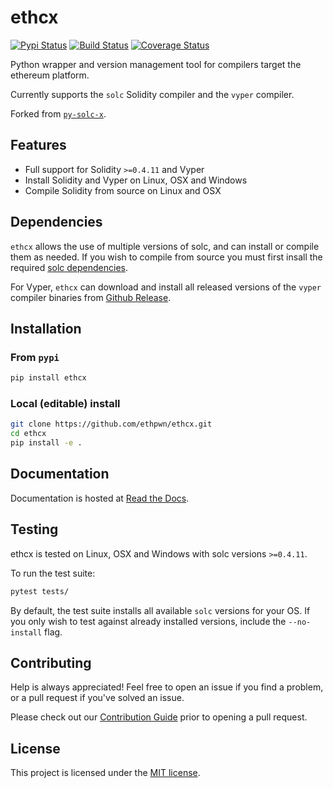 # ethcx

[![Pypi Status](https://img.shields.io/pypi/v/ethcx.svg)](https://pypi.org/project/ethcx/) [![Build Status](https://img.shields.io/github/workflow/status/ethpwn/ethcx/ethcx%20workflow)](https://github.com/ethpwn/ethcx/actions) [![Coverage Status](https://img.shields.io/codecov/c/github/ethpwn/ethcx)](https://codecov.io/gh/ethpwn/ethcx)

Python wrapper and version management tool for compilers target the ethereum platform.

Currently supports the `solc` Solidity compiler and the `vyper` compiler.

Forked from [`py-solc-x`](https://github.com/iamdefinitelyahuman/py-solc-x).

## Features

* Full support for Solidity `>=0.4.11` and Vyper
* Install Solidity and Vyper on Linux, OSX and Windows
* Compile Solidity from source on Linux and OSX

## Dependencies

`ethcx` allows the use of multiple versions of solc, and can install or compile them as needed. If you wish to compile from source you must first insall the required [solc dependencies](https://solidity.readthedocs.io/en/latest/installing-solidity.html#building-from-source).

For Vyper, `ethcx` can download and install all released versions of the `vyper` compiler binaries from [Github Release](https://github.com/vyperlang/vyper/releases).


## Installation

### From `pypi`

```bash
pip install ethcx
```

### Local (editable) install

```bash
git clone https://github.com/ethpwn/ethcx.git
cd ethcx
pip install -e .
```

## Documentation

Documentation is hosted at [Read the Docs](https://ethcx.readthedocs.io/en/latest/).

## Testing

ethcx is tested on Linux, OSX and Windows with solc versions ``>=0.4.11``.

To run the test suite:

```bash
pytest tests/
```

By default, the test suite installs all available `solc` versions for your OS. If you only wish to test against already installed versions, include the `--no-install` flag.

## Contributing

Help is always appreciated! Feel free to open an issue if you find a problem, or a pull request if you've solved an issue.

Please check out our [Contribution Guide](CONTRIBUTING.md) prior to opening a pull request.

## License

This project is licensed under the [MIT license](LICENSE).
